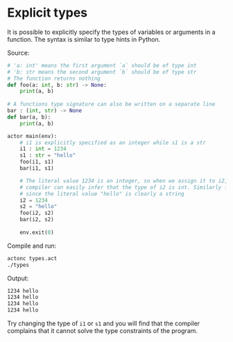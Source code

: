 # Explicit types

It is possible to explicitly specify the types of variables or arguments in a function. The syntax is similar to type hints in Python.

Source:
```python
# 'a: int' means the first argument `a` should be of type int
# 'b: str means the second argument `b` should be of type str
# The function returns nothing
def foo(a: int, b: str) -> None:
    print(a, b)
    
# A functions type signature can also be written on a separate line
bar : (int, str) -> None
def bar(a, b):
    print(a, b)

actor main(env):
    # i1 is explicitly specified as an integer while s1 is a str
    i1 : int = 1234
    s1 : str = "hello"
    foo(i1, s1)
    bar(i1, s1)

    # The literal value 1234 is an integer, so when we assign it to i2, the
    # compiler can easily infer that the type of i2 is int. Similarly for s2
    # since the literal value "hello" is clearly a string
    i2 = 1234
    s2 = "hello"
    foo(i2, s2)
    bar(i2, s2)
    
    env.exit(0)
```

Compile and run:
```sh
actonc types.act
./types
```

Output:
```sh
1234 hello
1234 hello
1234 hello
1234 hello
```

Try changing the type of `i1` or `s1` and you will find that the compiler complains that it cannot solve the type constraints of the program.
